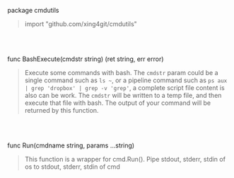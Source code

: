 package cmdutils
>    import "github.com/xing4git/cmdutils"
<br/>
<br/>

func BashExecute(cmdstr string) (ret string, err error)
>   Execute some commands with bash. The `cmdstr` param could be a single
>   command such as `ls ~`, or a pipeline command such as `ps aux | grep
>   'dropbox' | grep -v 'grep'`, a complete script file content is also can
>   be work. The `cmdstr` will be written to a temp file, and then execute
>   that file with bash. The output of your command will be returned by this
>   function.
<br/>
<br/>

func Run(cmdname string, params ...string)  
>   This function is a wrapper for cmd.Run(). Pipe stdout, stderr, stdin of
>   os to stdout, stderr, stdin of cmd
